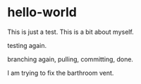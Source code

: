 # hello-world
This is just a test.
This is a bit about myself.


testing again.

branching again, pulling, committing, done.

I am trying to fix the barthroom vent.